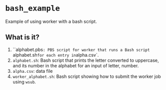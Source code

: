 # `bash_example`

Example of using worker with a bash script.

## What is it?
1. ``alphabet.pbs`: PBS script for worker that runs a Bash script
    `alphabet.sh` for each entry in `alpha.csv`.
1. `alphabet.sh`: Bash script that prints the letter converted to
    uppercase, and its number in the alphabet for an input of letter,
    number.
1. `alpha.csv`: data file
1. `worker_alphabet.sh`: Bash script showing how to submit the worker job
    using `wsub`.
